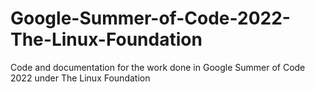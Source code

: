 # Google-Summer-of-Code-2022-The-Linux-Foundation
Code and documentation for the work done in Google Summer of Code 2022 under The Linux Foundation
